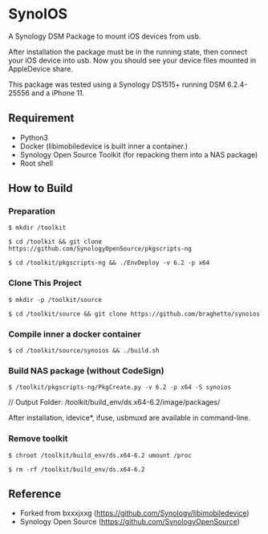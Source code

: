 SynoIOS
======
A Synology DSM Package to mount iOS devices from usb.

After installation the package must be in the running state,
then connect your iOS device into usb.
Now you should see your device files mounted in AppleDevice share.

This package was tested using a Synology DS1515+ running DSM 6.2.4-25556 and a iPhone 11.


## Requirement
* Python3
* Docker (libimobiledevice is built inner a container.)
* Synology Open Source Toolkit (for repacking them into a NAS package)
* Root shell

## How to Build

### Preparation
`$ mkdir /toolkit`

`$ cd /toolkit && git clone https://github.com/SynologyOpenSource/pkgscripts-ng`

`$ cd /toolkit/pkgscripts-ng && ./EnvDeploy -v 6.2 -p x64`

### Clone This Project
`$ mkdir -p /toolkit/source`

`$ cd /toolkit/source && git clone https://github.com/braghetto/synoios`

### Compile inner a docker container
`$ cd /toolkit/source/synoios && ./build.sh`

### Build NAS package (without CodeSign)
`$ /toolkit/pkgscripts-ng/PkgCreate.py -v 6.2 -p x64 -S synoios`

// Output Folder: /toolkit/build_env/ds.x64-6.2/image/packages/

After installation, idevice*, ifuse, usbmuxd are available in command-line.

### Remove toolkit
`$ chroot /toolkit/build_env/ds.x64-6.2 umount /proc`

`$ rm -rf /toolkit/build_env/ds.x64-6.2`


## Reference
* Forked from bxxxjxxg (https://github.com/Synology/libimobiledevice)
* Synology Open Source (https://github.com/SynologyOpenSource)
